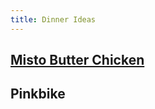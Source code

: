 ```yaml
---
title: Dinner Ideas
---
```


## [Misto Butter Chicken](https://cooking.nytimes.com/recipes/1019693-slow-cooker-chipotle-honey-chicken-tacos)
## Pinkbike
##
